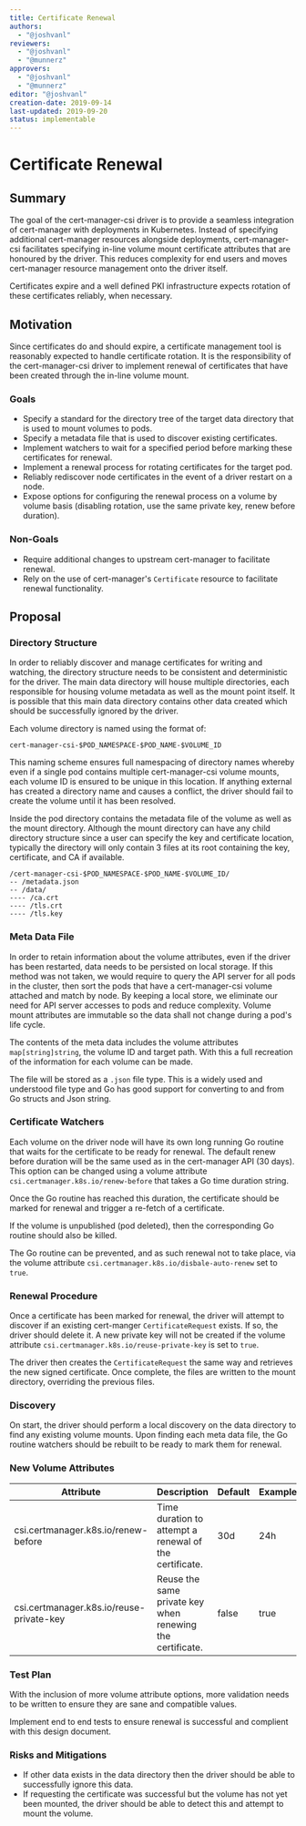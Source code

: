 ```yaml
---
title: Certificate Renewal
authors:
  - "@joshvanl"
reviewers:
  - "@joshvanl"
  - "@munnerz"
approvers:
  - "@joshvanl"
  - "@munnerz"
editor: "@joshvanl"
creation-date: 2019-09-14
last-updated: 2019-09-20
status: implementable
---
```


# Certificate Renewal

## Summary

The goal of the cert-manager-csi driver is to provide a seamless integration of
cert-manager with deployments in Kubernetes. Instead of specifying additional
cert-manager resources alongside deployments, cert-manager-csi facilitates
specifying in-line volume mount certificate attributes that are honoured by the
driver. This reduces complexity for end users and moves cert-manager resource
management onto the driver itself.

Certificates expire and a well defined PKI infrastructure expects rotation of
these certificates reliably, when necessary.

## Motivation

Since certificates do and should expire, a certificate management tool is
reasonably expected to handle certificate rotation. It is the responsibility of
the cert-manager-csi driver to implement renewal of certificates that have been
created through the in-line volume mount.

### Goals

- Specify a standard for the directory tree of the target data directory that is
  used to mount volumes to pods.
- Specify a metadata file that is used to discover existing certificates.
- Implement watchers to wait for a specified period before marking these
  certificates for renewal.
- Implement a renewal process for rotating certificates for the target pod.
- Reliably rediscover node certificates in the event of a driver restart on a
  node.
- Expose options for configuring the renewal process on a volume by volume basis
  (disabling rotation, use the same private key, renew before duration).

### Non-Goals

- Require additional changes to upstream cert-manager to facilitate renewal.
- Rely on the use of cert-manager's `Certificate` resource to facilitate renewal
  functionality.

## Proposal

### Directory Structure

In order to reliably discover and manage certificates for writing and watching,
the directory structure needs to be consistent and deterministic for the driver.
The main data directory will house multiple directories, each responsible for
housing volume metadata as well as the mount point itself. It is possible that
this main data directory contains other data created which should be successfully
ignored by the driver.

Each volume directory is named using the format of:

```
cert-manager-csi-$POD_NAMESPACE-$POD_NAME-$VOLUME_ID
```

This naming scheme ensures full namespacing of directory names whereby even if a
single pod contains multiple cert-manager-csi volume mounts, each volume ID is
ensured to be unique in this location. If anything external has created a
directory name and causes a conflict, the driver should fail to create the
volume until it has been resolved.

Inside the pod directory contains the metadata file of the volume as well as the
mount directory. Although the mount directory can have any child directory
structure since a user can specify the key and certificate location, typically
the directory will only contain 3 files at its root containing the key,
certificate, and CA if available.

```
/cert-manager-csi-$POD_NAMESPACE-$POD_NAME-$VOLUME_ID/
-- /metadata.json
-- /data/
---- /ca.crt
---- /tls.crt
---- /tls.key
```

### Meta Data File

In order to retain information about the volume attributes, even if the driver
has been restarted, data needs to be persisted on local storage. If this method
was not taken, we would require to query the API server for all pods in the
cluster, then sort the pods that have a cert-manager-csi volume attached and
match by node. By keeping a local store, we eliminate our need for API server
accesses to pods and reduce complexity. Volume mount attributes are immutable so
the data shall not change during a pod's life cycle.

The contents of the meta data includes the volume attributes
`map[string]string`, the volume ID and target path. With this a full recreation
of the information for each volume can be made.

The file will be stored as a `.json` file type. This is a widely used and
understood file type and Go has good support for converting to and from Go
structs and Json string.

### Certificate Watchers

Each volume on the driver node will have its own long running Go routine that
waits for the certificate to be ready for renewal. The default renew before
duration will be the same used as in the cert-manager API (30 days). This
option can be changed using a volume attribute
`csi.certmanager.k8s.io/renew-before` that takes a Go time duration string.

Once the Go routine has reached this duration, the certificate should be marked
for renewal and trigger a re-fetch of a certificate.

If the volume is unpublished (pod deleted), then the corresponding Go routine
should also be killed.

The Go routine can be prevented, and as such renewal not to take place, via the
volume attribute `csi.certmanager.k8s.io/disbale-auto-renew` set to `true`.

### Renewal Procedure

Once a certificate has been marked for renewal, the driver will attempt to
discover if an existing cert-manger `CertificateRequest` exists. If so, the
driver should delete it. A new private key will not be created if the volume
attribute `csi.certmanager.k8s.io/reuse-private-key` is set to `true`.

The driver then creates the `CertificateRequest` the same way and retrieves the
new signed certificate. Once complete, the files are written to the mount
directory, overriding the previous files.

### Discovery

On start, the driver should perform a local discovery on the data directory
to find any existing volume mounts. Upon finding each meta data file, the Go
routine watchers should be rebuilt to be ready to mark them for renewal.

### New Volume Attributes

| Attribute                                 | Description                                               | Default | Example |
|-------------------------------------------|-----------------------------------------------------------|---------|---------|
| csi.certmanager.k8s.io/renew-before       | Time duration to attempt a renewal of the certificate.    | 30d     | 24h     |
| csi.certmanager.k8s.io/reuse-private-key  | Reuse the same private key when renewing the certificate. | false   | true    |

### Test Plan

With the inclusion of more volume attribute options, more validation needs to
be written to ensure they are sane and compatible values.

Implement end to end tests to ensure renewal is successful and complient with
this design document.

### Risks and Mitigations

- If other data exists in the data directory then the driver should be able to
  successfully ignore this data.
- If requesting the certificate was successful but the volume has not yet been
  mounted, the driver should be able to detect this and attempt to mount the
  volume.
